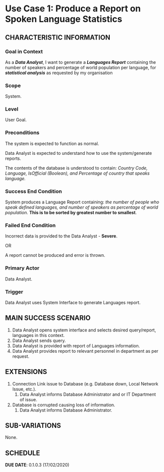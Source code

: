 # Use Case 1: Produce a Report on Spoken Language Statistics

## CHARACTERISTIC INFORMATION

### Goal in Context

As a ***Data Analyst***, I want to generate a ***Languages Report*** containing the number of speakers and percentage of world population per language, for ***statistical analysis*** as requested by my organisation

### Scope

System.

### Level

User Goal.

### Preconditions

The system is expected to function as normal.

Data Analyst is expected to understand how to use the system/generate reports.

The contents of the database is understood to contain: *Country Code, Language, IsOfficial (Boolean), and Percentage of country that speaks language.*
### Success End Condition

System produces a Language Report containing: *the number of people who speak defined languages, and number of speakers as percentage of world population.* **This is to be sorted by greatest number to smallest**. 

### Failed End Condition

Incorrect data is provided to the Data Analyst - **Severe**.

OR

A report cannot be produced and error is thrown.

### Primary Actor

Data Analyst.

### Trigger

Data Analyst uses System Interface to generate Languages report.

## MAIN SUCCESS SCENARIO

1. Data Analyst opens system interface and selects desired query/report, languages in this context.
2. Data Analyst sends query.
3. Data Analyst is provided with report of Languages information.
4. Data Analyst provides report to relevant personnel in department as per request. 

## EXTENSIONS

1. Connection Link issue to Database (e.g. Database down, Local Network Issue, etc.).
   1. Data Analyst informs Database Administrator and or IT Department of issue.
2. Database is corrupted causing loss of information.
    1. Data Analyst informs Database Administrator.

## SUB-VARIATIONS

None.

## SCHEDULE

**DUE DATE**: 0.1.0.3 (17/02/2020)